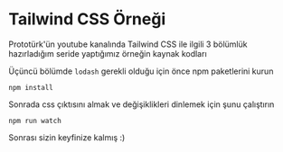 # Tailwind CSS Örneği

Prototürk'ün youtube kanalında Tailwind CSS ile ilgili 3 bölümlük hazırladığım seride yaptığımız örneğin kaynak kodları

Üçüncü bölümde `lodash` gerekli olduğu için önce npm paketlerini kurun

```
npm install
```

Sonrada css çıktısını almak ve değişiklikleri dinlemek için şunu çalıştırın

```
npm run watch
```

Sonrası sizin keyfinize kalmış :)